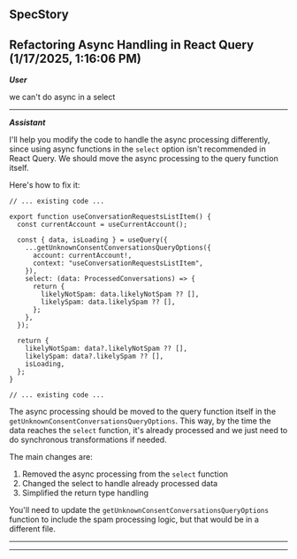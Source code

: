 ## SpecStory

## Refactoring Async Handling in React Query (1/17/2025, 1:16:06 PM)

_**User**_

we can't do async in a select

---

_**Assistant**_

I'll help you modify the code to handle the async processing differently, since using async functions in the `select` option isn't recommended in React Query. We should move the async processing to the query function itself.

Here's how to fix it:

```typescript:features/conversation-requests-list/use-conversation-requests-list-items.tsx
// ... existing code ...

export function useConversationRequestsListItem() {
  const currentAccount = useCurrentAccount();

  const { data, isLoading } = useQuery({
    ...getUnknownConsentConversationsQueryOptions({
      account: currentAccount!,
      context: "useConversationRequestsListItem",
    }),
    select: (data: ProcessedConversations) => {
      return {
        likelyNotSpam: data.likelyNotSpam ?? [],
        likelySpam: data.likelySpam ?? [],
      };
    },
  });

  return {
    likelyNotSpam: data?.likelyNotSpam ?? [],
    likelySpam: data?.likelySpam ?? [],
    isLoading,
  };
}

// ... existing code ...
```

The async processing should be moved to the query function itself in the `getUnknownConsentConversationsQueryOptions`. This way, by the time the data reaches the `select` function, it's already processed and we just need to do synchronous transformations if needed.

The main changes are:
1. Removed the async processing from the `select` function
2. Changed the select to handle already processed data
3. Simplified the return type handling

You'll need to update the `getUnknownConsentConversationsQueryOptions` function to include the spam processing logic, but that would be in a different file.

---



---

